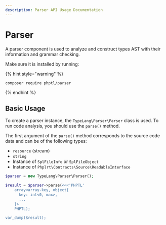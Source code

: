 ```yaml
---
description: Parser API Usage Documentation
---
```


# Parser

A parser component is used to analyze and construct types AST with their information and grammar checking.

Make sure it is installed by running:

{% hint style="warning" %}
```bash
composer require phptl/parser
```
{% endhint %}

## Basic Usage

To create a parser instance, the `TypeLang\Parser\Parser` class is used. To run code analysis, you should use the `parse()` method.

The first argument of the `parse()` method corresponds to the source code data and can be of the following types:

* `resource` (stream)
* `string`
* Instance of `SplFileInfo` or `SplFileObject`
* Instance of `Phplrt\Contracts\Source\ReadableInterface`

```php
$parser = new TypeLang\Parser\Parser();

$result = $parser->parse(<<<'PHPTL'
    array<array-key, object{
      key: int<0, max>,
      ...
    }>
    PHPTL);

var_dump($result);
```
